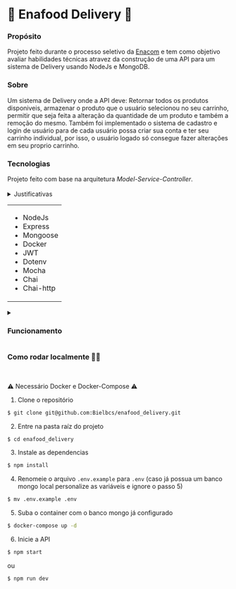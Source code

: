 # 🛵 Enafood Delivery 🛵

<summary><h3>Propósito</h3></summary>
Projeto feito durante o processo seletivo da <a href="https://www.enacom.com.br/">Enacom</a> e tem como objetivo avaliar habilidades técnicas atravez da construção de uma API para um sistema de Delivery usando NodeJs e MongoDB.

<summary><h3>Sobre</h3></summary>
Um sistema de Delivery onde a API deve: Retornar todos os produtos disponiveis, armazenar o produto que o usuário selecionou no seu carrinho, permitir que seja feita a alteração da quantidade de um produto e também a remoção do mesmo. Também foi implementado o sistema de cadastro e login de usuário para de cada usuário possa criar sua conta e ter seu carrinho individual, por isso, o usuário logado só consegue fazer alterações em seu proprio carrinho.

<summary><h3>Tecnologias</h3></summary>
  Projeto feito com base na arquitetura <i>Model-Service-Controller</i>.
  </br></br>
  
   <details>
    <summary>Justificativas</summary>
  <b>- NodeJs</b>: Tecnologia base do projeto, é o que permite a execução de JavaScript fora de um navegador web.</br></br>
  <b>- ExpressJs</b>: É o framework que facilita a criação da API, pois já vem com muitas funcionalidades prontas. Foi optado pelo uso do Express pois sua utilização é mais simples e ideal para pequenos projetos.</br></br>
  <b>- Mongoose</b>: É um ODM (Object Data Modeling) para MongoDB, que foi responsável por fazer a conexão entre o banco Mongo e o restante da aplicação.</br></br>
  <b>- Docker</b>: Docker foi utilizado para a criação do container do banco MongoDB, caso quem queira executar o projeto não o tenha baixado.</br></br>
  <b>- Json Web Token</b>: Jwt foi utilizado para fazer a validação de usuário, todas as rotas exceto as rotas de cadastro e registro, exigem que um token esteja presente nos headers da requisição.</br></br>
  <b>- Dotenv</b>: Foi utilizada para que seja possível utilizar as variáveis de ambiente presentes no arquivo `.env`</br></br>
  <b>- Mocha</b>: Mocha é o responsável por executar os testes de integração feitos para o projeto.</br></br>
  <b>- Chai</b>: Chai é a biblioteca responsável pela asserção dos testes, é utilizado em conjunto com o Mocha.</br></br>
  <b>- Chai-http</b>: É uma biblioteca de apoio ao Chai que permite que os testes façam requisições para API de forma isolada, sem a necessidade de que a API esteja funcionando de fato.</br></br>
  </details>
  
   <table>
    <tr>
      <td>
        <ul>
          <li>NodeJs</li>
          <li>Express</li>
          <li>Mongoose</li>
          <li>Docker</li>
          <li>JWT</li>
          <li>Dotenv</li>
          <li>Mocha</li>
          <li>Chai</li>
          <li>Chai-http</li>
        </ul>
      </td>
    </tr>
  </table>
    
  <details>
  <summary><h3>Funcionamento</h3></summary>
  
  #### `POST /user` (Cadastro de usuário):
  Espera que no body da requisição venha os dados do usuário e os insere na tabela `users` do banco de dados.</br>
  <details>
  <summary><b>Exemplo</b></summary>

  ```json
    {
      "username": "Usuário",
      "email": "usuario@email.com",
      "password": "senhaDoUsuario"
    }
  ```
  </details>
  
  #### `POST /user/login` (Realiza o login do usuário):
  Espera que no body da requisição venha os dados do usuário, verifica se condizem com um usuário do banco e retorna um `token` de acesso.</br>
  
  <details>
  <summary><b>Exemplo</b></summary>

  ```json
    {
      "email": "usuario@email.com",
      "password": "senhaDoUsuario"
    }
  ```
  </details>
  
  #### `GET /product` (Retorna todos os produtos disponíveis):
  Essa requisição espera conter o token gerado no `login` em seu header na chave `authorization`</br>
  
  <details>
  <summary><b>Exemplo de retorno</b></summary>
  
  ```json
  [
    {
      "_id": "640b8e147bdb3a158371f2a7",
      "name": "Hamburguer",
      "price": 12,
      "image_url": "http://localhost:3001/images/hamburguer.jpg"
    },
    {
      "_id": "640b8e147bdb3a158371f2a8",
      "name": "Pizza de Calabreza",
      "price": 35,
      "image_url": "http://localhost:3001/images/pizza.jpg"
    }...
   ]
   ```
   </details>
  
  #### `GET /cart` (Retorna o carrinho do usuário):
  Essa requisição espera conter o token gerado no `login` em seu header na chave `authorization`</br>
  
  <details>
  <summary><b>Exemplo de retorno</b></summary>
  
  ```json
  {
    "_id": "640ba7adb9e80500397adfbd",
    "user_id": "640ba7adb9e80500397adfbb",
    "products": [],
    "__v": 0
  }
  ```
  </details>
  
  #### `POST /cart/:id` (Insere o produto):
  Essa requisição espera conter o token gerado no `login` em seu header na chave `authorization`</br>
  Insere o produto que corresponde ao Id da url no carrinho do usuário. </br>
  
  <details>
  <summary><b>Exemplo de retorno da URL `/cart/640b8e147bdb3a158371f2a7`</b></summary>
  
   ```json
    {
      "_id": "640ba7adb9e80500397adfbd",
      "user_id": "640ba7adb9e80500397adfbb",
      "products": [
        {
          "name": "Hamburguer",
          "price": 12,
          "image_url": "http://localhost:3001/images/hamburguer.jpg",
          "quantity": 1,
          "_id": "640b8e147bdb3a158371f2a7"
        }
      ],
      "__v": 1
    }
  ```
  </details>
  
  #### `PUT /cart/:id/:quantity` (Altera a quantidade):
  Essa requisição espera conter o token gerado no `login` em seu header na chave `authorization`</br>
  
  Altera a chave quantity do produto especificado na URL da requisição, para a quantity que está na URL. </br>
  
  <details>
  <summary><b>Exemplo de retorno da URL `/cart/640b8e147bdb3a158371f2a7/6`</b></summary>
  
   ```json
    {
      "_id": "640ba7adb9e80500397adfbd",
      "user_id": "640ba7adb9e80500397adfbb",
      "products": [
        {
          "name": "Hamburguer",
          "price": 12,
          "image_url": "http://localhost:3001/images/hamburguer.jpg",
          "quantity": 6,
          "_id": "640b8e147bdb3a158371f2a7"
        }
      ],
      "__v": 1
    }
  ```
  </details>
  
  #### `DELETE /cart/:id` (Remove o produto):
  Essa requisição espera conter o token gerado no `login` em seu header na chave `authorization`</br>
  Remove o produto especificado pela URL. </br>
  
  <details>
  <summary><b>Exemplo de retorno da URL `/cart/640b8e147bdb3a158371f2a7`</b></summary>
  
  ```json
  {
    "_id": "640ba7adb9e80500397adfbd",
    "user_id": "640ba7adb9e80500397adfbb",
    "products": [],
    "__v": 0
  }
  ```
  </details>
  </details>
  
  <summary><h3>Como rodar localmente 👨‍💻</h3></summary></br>
  
  ⚠️ Necessário Docker e Docker-Compose ⚠️

1) Clone o repositório

```bash
$ git clone git@github.com:Bielbcs/enafood_delivery.git
```

2) Entre na pasta raíz do projeto

```bash
$ cd enafood_delivery
```

3) Instale as dependencias

```bash
$ npm install
```

4) Renomeie o arquivo `.env.example` para `.env` (caso já possua um banco mongo local personalize as variáveis e ignore o passo 5)

```bash
$ mv .env.example .env
```

5) Suba o container com o banco mongo já configurado

```bash
$ docker-compose up -d
```

6) Inicie a API

```bash
$ npm start
```
ou
```bash
$ npm run dev
```

  
